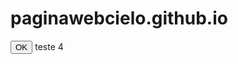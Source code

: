 # paginawebcielo.github.io
<button type="button" id="botaozao" onclick="abrirNovoFluxo();">OK</button>
teste 4
